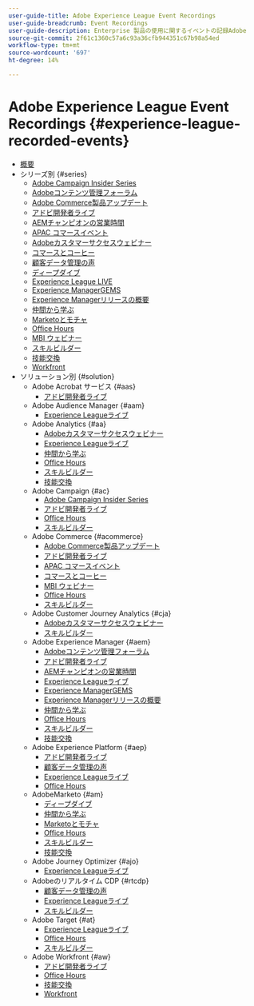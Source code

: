 ```yaml
---
user-guide-title: Adobe Experience League Event Recordings
user-guide-breadcrumb: Event Recordings
user-guide-description: Enterprise 製品の使用に関するイベントの記録Adobe
source-git-commit: 2f61c1360c57a6c93a36cfb944351c67b98a54ed
workflow-type: tm+mt
source-wordcount: '697'
ht-degree: 14%

---
```



# Adobe Experience League Event Recordings {#experience-league-recorded-events}

+ [概要](overview.md)
+ シリーズ別 {#series}
   + [Adobe Campaign Insider Series](https://experienceleague.adobe.com/docs/events/adobe-campaign-insider-recordings/overview.html)
   + [Adobeコンテンツ管理フォーラム](https://experienceleague.adobe.com/docs/events/adobe-content-management-forum-recordings/overview.html)
   + [Adobe Commerce製品アップデート](https://experienceleague.adobe.com/docs/events/adobe-commerce-product-update-recordings/overview.html)
   + [アドビ開発者ライブ](https://experienceleague.adobe.com/docs/events/adobe-developers-live-recordings/overview.html)
   + [AEMチャンピオンの営業時間](https://experienceleague.adobe.com/docs/events/aem-champion-office-hours/overview.html)
   + [APAC コマースイベント](https://experienceleague.adobe.com/docs/events/apac-commerce-recordings/overview.html)
   + [Adobeカスタマーサクセスウェビナー](https://experienceleague.adobe.com/docs/events/adobe-customer-success-webinar-recordings/overview.html)
   + [コマースとコーヒー](https://experienceleague.adobe.com/docs/events/commerce-and-coffee-recordings/overview.html)
   + [顧客データ管理の声](https://experienceleague.adobe.com/docs/events/customer-data-management-voices-recordings/overview.html?lang=ja)
   + [ディープダイブ](https://experienceleague.adobe.com/docs/events/deep-dives-recordings/overview.html)
   + [Experience League LIVE](https://experienceleague.adobe.com/docs/events/experience-league-live-recordings/overview.html)
   + [Experience ManagerGEMS](https://experienceleague.adobe.com/docs/events/experience-manager-gems-recordings/overview.html)
   + [Experience Managerリリースの概要](https://experienceleague.adobe.com/docs/events/aemcs-release-update-recordings/overview.html?lang=ja)
   + [仲間から学ぶ](https://experienceleague.adobe.com/docs/events/learn-from-your-peers-recordings/overview.html)
   + [Marketoとモチャ](https://experienceleague.adobe.com/docs/events/marketo-and-mochas-recordings/overview.html)
   + [Office Hours](https://experienceleague.adobe.com/docs/events/office-hours/overview.html)
   + [MBI ウェビナー](https://experienceleague.adobe.com/docs/events/mbi-webinars-recordings/overview.html)
   + [スキルビルダー](https://experienceleague.adobe.com/docs/events/skill-builder-recordings/overview.html)
   + [技能交換](https://experienceleague.adobe.com/docs/events/the-skill-exchange-recordings/overview.html)
   + [Workfront](https://experienceleague.adobe.com/docs/events/workfront-recordings/overview.html)
+ ソリューション別 {#solution}
   + Adobe Acrobat サービス {#aas}
      + [アドビ開発者ライブ](https://experienceleague.adobe.com/docs/events/adobe-developers-live-recordings/overview.html)
   + Adobe Audience Manager {#aam}
      + [Experience Leagueライブ](https://experienceleague.adobe.com/docs/events/experience-league-live-recordings/overview.html)
   + Adobe Analytics {#aa}
      + [Adobeカスタマーサクセスウェビナー](https://experienceleague.adobe.com/docs/events/adobe-customer-success-webinar-recordings/overview.html)
      + [Experience Leagueライブ](https://experienceleague.adobe.com/docs/events/experience-league-live-recordings/overview.html)
      + [仲間から学ぶ](https://experienceleague.adobe.com/docs/events/learn-from-your-peers-recordings/overview.html)
      + [Office Hours](https://experienceleague.adobe.com/docs/events/office-hours/overview.html)
      + [スキルビルダー](https://experienceleague.adobe.com/docs/events/skill-builder-recordings/overview.html)
      + [技能交換](https://experienceleague.adobe.com/docs/events/the-skill-exchange-recordings/overview.html)
   + Adobe Campaign {#ac}
      + [Adobe Campaign Insider Series](https://experienceleague.adobe.com/docs/events/adobe-campaign-insider-recordings/overview.html)
      + [アドビ開発者ライブ](https://experienceleague.adobe.com/docs/events/adobe-developers-live-recordings/overview.html)
      + [Office Hours](https://experienceleague.adobe.com/docs/events/office-hours/overview.html)
      + [スキルビルダー](https://experienceleague.adobe.com/docs/events/skill-builder-recordings/overview.html)
   + Adobe Commerce {#acommerce}
      + [Adobe Commerce製品アップデート](https://experienceleague.adobe.com/docs/events/adobe-commerce-product-update-recordings/overview.html)
      + [アドビ開発者ライブ](https://experienceleague.adobe.com/docs/events/adobe-developers-live-recordings/overview.html)
      + [APAC コマースイベント](https://experienceleague.adobe.com/docs/events/apac-commerce-recordings/overview.html)
      + [コマースとコーヒー](https://experienceleague.adobe.com/docs/events/commerce-and-coffee-recordings/overview.html)
      + [MBI ウェビナー](https://experienceleague.adobe.com/docs/events/mbi-webinars-recordings/overview.html)
      + [Office Hours](https://experienceleague.adobe.com/docs/events/office-hours/overview.html)
      + [スキルビルダー](https://experienceleague.adobe.com/docs/events/skill-builder-recordings/overview.html)
   + Adobe Customer Journey Analytics {#cja}
      + [Adobeカスタマーサクセスウェビナー](https://experienceleague.adobe.com/docs/events/adobe-customer-success-webinar-recordings/overview.html)
      + [スキルビルダー](https://experienceleague.adobe.com/docs/events/skill-builder-recordings/overview.html)
   + Adobe Experience Manager {#aem}
      + [Adobeコンテンツ管理フォーラム](https://experienceleague.adobe.com/docs/events/adobe-content-management-forum-recordings/overview.html)
      + [アドビ開発者ライブ](https://experienceleague.adobe.com/docs/events/adobe-developers-live-recordings/overview.html)
      + [AEMチャンピオンの営業時間](https://experienceleague.adobe.com/docs/events/aem-champion-office-hours/overview.html)
      + [Experience Leagueライブ](https://experienceleague.adobe.com/docs/events/experience-league-live-recordings/overview.html)
      + [Experience ManagerGEMS](https://experienceleague.adobe.com/docs/events/experience-manager-gems-recordings/overview.html)
      + [Experience Managerリリースの概要](https://experienceleague.adobe.com/docs/events/aemcs-release-update-recordings/overview.html?lang=ja)
      + [仲間から学ぶ](https://experienceleague.adobe.com/docs/events/learn-from-your-peers-recordings/overview.html)
      + [Office Hours](https://experienceleague.adobe.com/docs/events/office-hours/overview.html)
      + [スキルビルダー](https://experienceleague.adobe.com/docs/events/skill-builder-recordings/overview.html)
      + [技能交換](https://experienceleague.adobe.com/docs/events/the-skill-exchange-recordings/overview.html)
   + Adobe Experience Platform {#aep}
      + [アドビ開発者ライブ](https://experienceleague.adobe.com/docs/events/adobe-developers-live-recordings/overview.html)
      + [顧客データ管理の声](https://experienceleague.adobe.com/docs/events/customer-data-management-voices-recordings/overview.html?lang=ja)
      + [Experience Leagueライブ](https://experienceleague.adobe.com/docs/events/experience-league-live-recordings/overview.html)
      + [Office Hours](https://experienceleague.adobe.com/docs/events/office-hours/overview.html)
   + AdobeMarketo {#am}
      + [ディープダイブ](https://experienceleague.adobe.com/docs/events/deep-dives-recordings/overview.html)
      + [仲間から学ぶ](https://experienceleague.adobe.com/docs/events/learn-from-your-peers-recordings/overview.html)
      + [Marketoとモチャ](https://experienceleague.adobe.com/docs/events/marketo-and-mochas-recordings/overview.html)
      + [Office Hours](https://experienceleague.adobe.com/docs/events/office-hours/overview.html)
      + [スキルビルダー](https://experienceleague.adobe.com/docs/events/skill-builder-recordings/overview.html)
      + [技能交換](https://experienceleague.adobe.com/docs/events/the-skill-exchange-recordings/overview.html)
   + Adobe Journey Optimizer {#ajo}
      + [Experience Leagueライブ](https://experienceleague.adobe.com/docs/events/experience-league-live-recordings/overview.html)
   + Adobeのリアルタイム CDP {#rtcdp}
      + [顧客データ管理の声](https://experienceleague.adobe.com/docs/events/customer-data-management-voices-recordings/overview.html?lang=ja)
      + [Experience Leagueライブ](https://experienceleague.adobe.com/docs/events/experience-league-live-recordings/overview.html)
      + [スキルビルダー](https://experienceleague.adobe.com/docs/events/skill-builder-recordings/overview.html)
   + Adobe Target {#at}
      + [Experience Leagueライブ](https://experienceleague.adobe.com/docs/events/experience-league-live-recordings/overview.html)
      + [Office Hours](https://experienceleague.adobe.com/docs/events/office-hours/overview.html)
      + [スキルビルダー](https://experienceleague.adobe.com/docs/events/skill-builder-recordings/overview.html)
   + Adobe Workfront {#aw}
      + [アドビ開発者ライブ](https://experienceleague.adobe.com/docs/events/adobe-developers-live-recordings/overview.html)
      + [Office Hours](https://experienceleague.adobe.com/docs/events/office-hours/overview.html)
      + [技能交換](https://experienceleague.adobe.com/docs/events/the-skill-exchange-recordings/overview.html)
      + [Workfront](https://experienceleague.adobe.com/docs/events/workfront-recordings/overview.html)